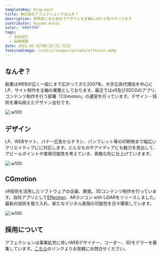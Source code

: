```yaml
---
templateKey: blog-post
title: 株式会社アフェクションてなんぞ？
description: 群馬県にある会社でデザインを主軸にxRとか色々やってます
contributor: Kazuma Kanai
color: "#00ff00"
tags:
  - 会社紹介
  - 採用情報
date: 2021-03-31T08:25:51.721Z
featuredimage: /static/images/uploads/affexion.webp
---
```

## なんぞ？
創業はWEBが広く一般にまで広がってきた2007年。大手広告代理店を中心にLP、サイト制作を主軸の業務としております。最近ではxR及び3DCGのアプリ、コンテンツ制作を行う部署「CGmotion」の運営を行っています。デザイン・技術を兼ね揃えたデザイン会社です。

![:w100](/images/uploads/affexion.webp)


## デザイン

LP、WEBサイト、バナー広告からチラシ、パンフレット等の印刷物まで幅広いクリエイティブにに対応します。どんなものやアイディアにも魅力を見出して、アピールポイントや実現可能性を考えていき、素敵な形に仕上げていきます。

![:w100](/images/uploads/201203_affexion_lp_51.png)


## CGmotion

xR技術を活用したソフトウェアの企画、開発。3Dコンテンツ制作を行っています。自社アプリとして[Effectron](https://apps.apple.com/jp/app/effectron/id1526438768)、ARラジコン with LiDARをリリースしました。最新の技術を取り入れ、新たなデジタル表現の可能性を日々模索しています。

![:w100](/images/uploads/press_iphone.png)

## 採用について

アフェクションは事業拡充に伴いWEBデザイナー、コーダー、3Dモデラーを募集しています。[こちら](https://affexion-blog.netlify.app/%E6%8E%A1%E7%94%A8%E6%83%85%E5%A0%B1-web%E3%83%87%E3%82%B6%E3%82%A4%E3%83%8A%E3%83%BC-%E3%82%B3%E3%83%BC%E3%83%80%E3%83%BC-3d%E3%83%A2%E3%83%87%E3%83%A9%E3%83%BC%E3%81%AE%E5%8B%9F%E9%9B%86%E3%81%AB%E3%81%A4%E3%81%84%E3%81%A6--wed-mar-31-2021-17-01-00-gmt-0900-%E6%97%A5%E6%9C%AC%E6%A8%99%E6%BA%96%E6%99%82/)のリンクよりお気軽にお問合せください。

